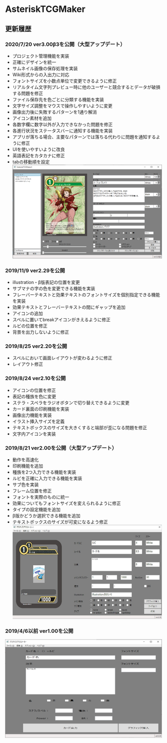 # AsteriskTCGMaker

## 更新履歴
### 2020/7/20 ver3.00β3を公開（大型アップデート）
 - プロジェクト管理機能を実装
 - 正確にデザインを統一
 - サムネイル画像の保存処理を実装
 - Wiki形式からの入出力に対応
 - フォントサイズを小数点単位で変更できるように修正
 - リアルタイム文字列プレビュー時に他のユーザーと競合するとデータが破損する問題を修正
 - ファイル保存先を色ごとに分類する機能を実装
 - 文字サイズ調整をマウスで操作しやすいように変更
 - 画像出力後に失敗するパターンを1通り解消
 - アイコン素材を追加
 - 各数字欄に数字以外が入力できなかった問題を修正
 - 各進行状況をステータスバーに通知する機能を実装
 - アプリが落ちる場合、主要なパターンでは落ちる代わりに問題を通知するように修正
 - UIを使いやすいように改良
 - 英語表記をカタカナに修正
 - tabの移動順を設定
 ![アスタリスクTCGメーカー3.00](images/3_00.png)
 
### 2019/11/9 ver2.29を公開
 - illustration・β版表記の位置を変更
 - サブマナの字の色を変更できる機能を実装
 - フレーバーテキストと効果テキストのフォントサイズを個別指定できる機能を実装
 - 効果テキストとフレーバーテキストの間にギャップを追加
 - アイコンの追加
 - スペルに置いてbreakアイコンがきえるように修正
 - ルビの位置を修正
 - 背景を出力しないように修正

### 2019/8/25 ver2.20を公開
 - スペルにおいて画面レイアウトが変わるように修正
 - レイアウト修正
 
### 2019/8/24 ver2.10を公開
 - アイコンの位置を修正
 - 表記の種族を色に変更
 - ステラ・スペラをラジオボタンで切り替えできるように変更
 - カード裏面の印刷機能を実装
 - 画像出力機能を実装
 - イラスト挿入サイズを定義
 - テキストボックスのサイズを大きくすると端部が歪になる問題を修正
 - 文字内アイコンを実装
 
### 2019/8/21 ver2.00を公開（大型アップデート）
 - 動作を高速化
 - 印刷機能を追加
 - 種族を2つ入力できる機能を実装
 - ルビを正確に入力できる機能を実装
 - サブ色を実装
 - フレーム位置を修正
 - フォントを実際のものに統一
 - 効果についてもフォントサイズを変えられるように修正
 - タイプの設定機能を追加
 - β版かどうか選択できる機能を追加
 - テキストボックスのサイズが可変になるよう修正
 ![アスタリスクTCGメーカー2.00](images/2_00.png)

### 2019/4/6以前 ver1.00を公開
![アスタリスクTCGメーカー1.00](images/1_00.png)
